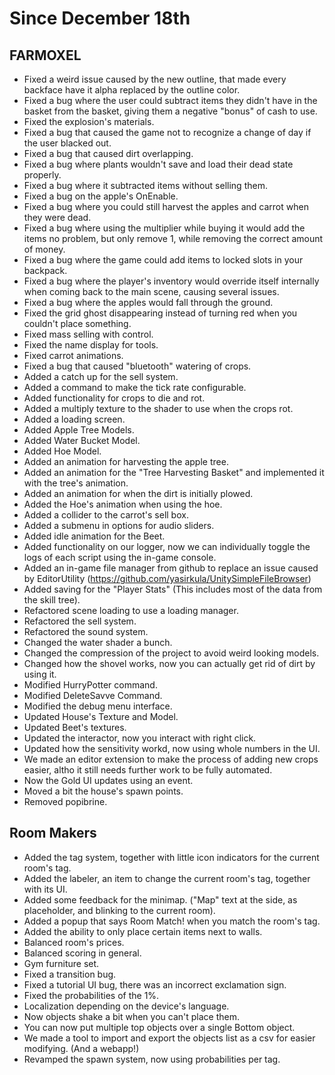 # Since December 18th

## FARMOXEL
+ Fixed a weird issue caused by the new outline, that made every backface have it alpha replaced by the outline color.
+ Fixed a bug where the user could subtract items they didn't have in the basket from the basket, giving them a negative "bonus" of cash to use.
+ Fixed the explosion's materials.
+ Fixed a bug that caused the game not to recognize a change of day if the user blacked out.
+ Fixed a bug that caused dirt overlapping.
+ Fixed a bug where plants wouldn't save and load their dead state properly.
+ Fixed a bug where it subtracted items without selling them.
+ Fixed a bug on the apple's OnEnable.
+ Fixed a bug where you could still harvest the apples and carrot when they were dead.
+ Fixed a bug where using the multiplier while buying it would add the items no problem, but only remove 1, while removing the correct amount of money.
+ Fixed a bug where the game could add items to locked slots in your backpack.
+ Fixed a bug where the player's inventory would override itself internally when coming back to the main scene, causing several issues.
+ Fixed a bug where the apples would fall through the ground.
+ Fixed the grid ghost disappearing instead of turning red when you couldn't place something.
+ Fixed mass selling with control.
+ Fixed the name display for tools.
+ Fixed carrot animations.
+ Fixed a bug that caused "bluetooth" watering of crops.
+ Added a catch up for the sell system.
+ Added a command to make the tick rate configurable.
+ Added functionality for crops to die and rot.
+ Added a multiply texture to the shader to use when the crops rot.
+ Added a loading screen.
+ Added Apple Tree Models.
+ Added Water Bucket Model.
+ Added Hoe Model.
+ Added an animation for harvesting the apple tree.
+ Added an animation for the "Tree Harvesting Basket" and implemented it with the tree's animation.
+ Added an animation for when the dirt is initially plowed.
+ Added the Hoe's animation when using the hoe.
+ Added a collider to the carrot's sell box.
+ Added a submenu in options for audio sliders.
+ Added idle animation for the Beet.
+ Added functionality on our logger, now we can individually toggle the logs of each script using the in-game console.
+ Added an in-game file manager from github to replace an issue caused by EditorUtility (https://github.com/yasirkula/UnitySimpleFileBrowser)
+ Added saving for the "Player Stats" (This includes most of the data from the skill tree).
+ Refactored scene loading to use a loading manager.
+ Refactored the sell system.
+ Refactored the sound system.
+ Changed the water shader a bunch.
+ Changed the compression of the project to avoid weird looking models.
+ Changed how the shovel works, now you can actually get rid of dirt by using it.
+ Modified HurryPotter command.
+ Modified DeleteSavve Command.
+ Modified the debug menu interface.
+ Updated House's Texture and Model.
+ Updated Beet's textures.
+ Updated the interactor, now you interact with right click.
+ Updated how the sensitivity workd, now using whole numbers in the UI.
+ We made an editor extension to make the process of adding new crops easier, altho it still needs further work to be fully automated.
+ Now the Gold UI updates using an event.
+ Moved a bit the house's spawn points.
+ Removed popibrine.

## Room Makers

+ Added the tag system, together with little icon indicators for the current room's tag.
+ Added the labeler, an item to change the current room's tag, together with its UI.
+ Added some feedback for the minimap. ("Map" text at the side, as placeholder, and blinking to the current room).
+ Added a popup that says Room Match! when you match the room's tag.
+ Added the ability to only place certain items next to walls.
+ Balanced room's prices.
+ Balanced scoring in general.
+ Gym furniture set.
+ Fixed a transition bug.
+ Fixed a tutorial UI bug, there was an incorrect exclamation sign.
+ Fixed the probabilities of the 1%.
+ Localization depending on the device's language.
+ Now objects shake a bit when you can't place them.
+ You can now put multiple top objects over a single Bottom object.
+ We made a tool to import and export the objects list as a csv for easier modifying. (And a webapp!)
+ Revamped the spawn system, now using probabilities per tag.

